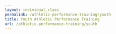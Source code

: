 ```yaml
---
layout: individual_class
permalink: /athletic-performance-training/youth
title: Youth Athletic Performance Training
url: /athletic-performance-training/youth
---
```


